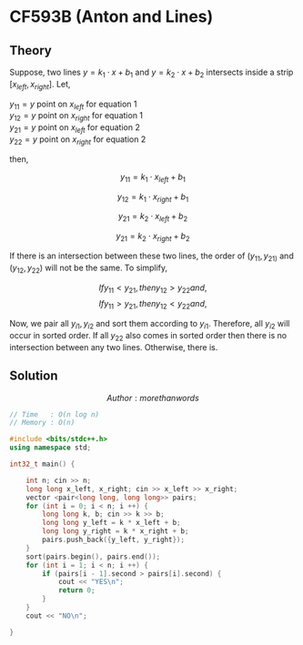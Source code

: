 # CF593B (Anton and Lines)
## Theory
Suppose, two lines $y = k_1 \cdot x + b_1$ and $y = k_2 \cdot x + b_2$ intersects inside a strip $[x_{left}, x_{right}]$. Let,

$y_{11} = y$ point on $x_{left}$ for equation $1$ <br>
$y_{12} = y$ point on $x_{right}$ for equation $1$ <br>
$y_{21} = y$ point on $x_{left}$ for equation $2$ <br>
$y_{22} = y$ point on $x_{right}$ for equation $2$ <br>

then,

$$ y_{11} = k_1 \cdot x_{left} + b_1$$

$$ y_{12} = k_1 \cdot x_{right} + b_1$$

$$ y_{21} = k_2 \cdot x_{left} + b_2$$

$$ y_{21} = k_2 \cdot x_{right} + b_2$$

If there is an intersection between these two lines, the order of $(y_{11}, y_{21)}$ and $(y_{12}, y_{22})$ will not be the same. To simplify, 

$$If y_{11} < y_{21}, then y_{12} > y_{22} and,$$
$$If y_{11} > y_{21}, then y_{12} < y_{22} and,$$

Now, we pair all ${y_{i1}, y_{i2}}$ and sort them according to $y_{i1}$. Therefore, all $y_{i2}$ will occur in sorted order. If all $y_{22}$ also comes in sorted order then there is no intersection between any two lines. Otherwise, there is.

## Solution
$$ Author : morethanwords $$

```c++
// Time   : O(n log n)
// Memory : O(n)

#include <bits/stdc++.h>
using namespace std;

int32_t main() {

    int n; cin >> n;
    long long x_left, x_right; cin >> x_left >> x_right;
    vector <pair<long long, long long>> pairs;
    for (int i = 0; i < n; i ++) {
        long long k, b; cin >> k >> b;
        long long y_left = k * x_left + b;
        long long y_right = k * x_right + b;
        pairs.push_back({y_left, y_right});
    }
    sort(pairs.begin(), pairs.end());
    for (int i = 1; i < n; i ++) {
        if (pairs[i - 1].second > pairs[i].second) {
            cout << "YES\n";
            return 0;
        }
    }
    cout << "NO\n";

}
```
